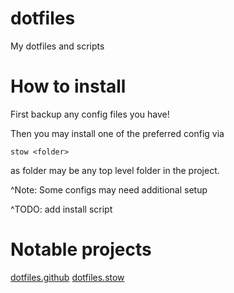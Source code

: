 # dotfiles
My dotfiles and scripts

# How to install
First backup any config files you have!

Then you may install one of the preferred config via

```
stow <folder>
```

as folder may be any top level folder in the project.

^Note: Some configs may need additional setup

^TODO: add install script

# Notable projects
[dotfiles.github]( https://dotfiles.github.io/ )
[dotfiles.stow]( https://gitlab.com/waterkip/dotty )
